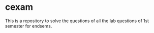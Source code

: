 # cexam

This is a repository to solve the questions of all the lab questions of 1st semester for endsems.